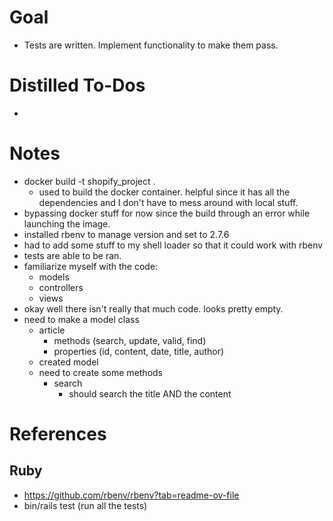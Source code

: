 # Goal
- Tests are written. Implement functionality to make them pass. 
# Distilled To-Dos
- 

# Notes
- docker build -t shopify_project .
    - used to build the docker container. helpful since it has all the dependencies and I don't have to mess around with local stuff.
- bypassing docker stuff for now since the build through an error while launching the image.
- installed rbenv to manage version and set to 2.7.6
- had to add some stuff to my shell loader so that it could work with rbenv
- tests are able to be ran. 
- familiarize myself with the code:
    - models
    - controllers
    - views
- okay well there isn't really that much code. looks pretty empty.
- need to make a model class
    - article
        - methods (search, update, valid, find)
        - properties (id, content, date, title, author)
    - created model
    - need to create some methods
        - search
            - should search the title AND the content

# References
## Ruby
- https://github.com/rbenv/rbenv?tab=readme-ov-file
- bin/rails test (run all the tests)